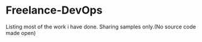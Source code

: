 # Freelance-DevOps
 Listing most of the work i have done.
Sharing samples only.(No source code made open)